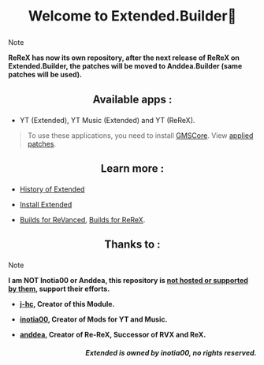 # <p align="center"> Welcome to Extended.Builder🔧

>[!note]
> **ReReX has now its own repository, after the next release of ReReX on Extended.Builder, the patches will be moved to Anddea.Builder  (same patches will be used).**

## <p align="center"> Available apps :
- YT (Extended), YT Music (Extended) and YT (ReReX).
> To use these applications, you need to install [GMSCore](https://github.com/ReVanced/GmsCore/releases/latest). View [applied patches](https://github.com/kevinr99089/Extended.Builder/blob/main/config.toml).

## <p align="center"> Learn more :
- [History of Extended](https://github.com/kevinr99089/Extended.Builder/blob/main/history.md)

- [Install Extended](https://github.com/kevinr99089/Extended.Builder/blob/main/install.md)

- [Builds for ReVanced](https://github.com/Kevinr99089/ReVanced.Builder), [Builds for ReReX](https://github.com/Kevinr99089/Anddea.Builder).

## <p align="center"> Thanks to :
>[!NOTE]
> **I am NOT Inotia00 or Anddea, this repository is [not hosted or supported by them](https://github.com/kevinr99089/Extended.Builder/blob/main/history.md#-warning-), support their efforts.**
- **[j-hc](https://github.com/j-hc), Creator of this Module.**

- **[inotia00](https://github.com/inotia00), Creator of Mods for YT and Music.**

- **[anddea](https://github.com/anddea), Creator of Re-ReX, Successor of RVX and ReX.**

##### <p align="right"> **Extended is owned by inotia00, no rights reserved.**
